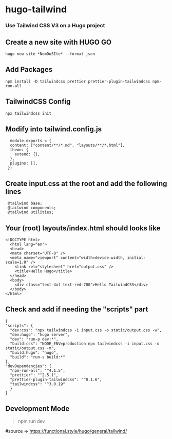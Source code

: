 # hugo-tailwind

### Use Tailwind CSS V3 on a Hugo project


## Create a new site with HUGO GO

```
hugo new site *NomDuSIte* --format json
```


## Add Packages

```
npm install -D tailwindcss prettier prettier-plugin-tailwindcss npm-run-all
```


## TailwindCSS Config

```
npx tailwindcss init
```


## Modify into tailwind.config.js

```
  module.exports = {
  content: ["content/**/*.md", "layouts/**/*.html"],
  theme: {
    extend: {},
  },
  plugins: [],
 };
```

## Create input.css at the root and add the following lines

```
 @tailwind base;
 @tailwind components;
 @tailwind utilities;
```

## Your (root) layouts/index.html should looks like

```
<!DOCTYPE html>
  <html lang="en">
  <head>
  <meta charset="UTF-8" />
  <meta name="viewport" content="width=device-width, initial-scale=1.0" />
    <link rel="stylesheet" href="output.css" />
    <title>Hello Hugo</title>
  </head>
  <body>
    <div class="text-4xl text-red-700">Hello TailwindCSS</div>
  </body>
</html>

```

## Check and add if needing the "scripts" part

```
{
"scripts": {
  "dev:css": "npx tailwindcss -i input.css -o static/output.css -w",
  "dev:hugo": "hugo server",
  "dev": "run-p dev:*",
  "build:css": "NODE_ENV=production npx tailwindcss -i input.css -o static/output.css -m",
  "build:hugo": "hugo",
  "build": "run-s build:*"
},
"devDependencies": {
  "npm-run-all": "^4.1.5",
  "prettier": "^2.5.1",
  "prettier-plugin-tailwindcss": "^0.1.6",
  "tailwindcss": "^3.0.19"
  }
}
```

## Development Mode
> npm run dev


#source => https://functional.style/hugo/general/tailwind/
